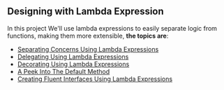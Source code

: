 Designing with Lambda Expression
--------------------------
In this project We'll use lambda expressions to easily separate logic from functions, making them more extensible, **the topics are**:

* [Separating Concerns Using Lambda Expressions](https://github.com/robsonoduarte/java-functional/blob/master/designing-with-lambda-expressions/src/main/java/br/com/mystudies/java/functional/SeparatingConcernsUsingLambdaExpressions.java)
* [Delegating Using Lambda Expressions](https://github.com/robsonoduarte/java-functional/blob/master/designing-with-lambda-expressions/src/main/java/br/com/mystudies/java/functional/DelegatingUsingLambdaExpressions.java)
* [Decorating Using Lambda Expressions](https://github.com/robsonoduarte/java-functional/blob/master/designing-with-lambda-expressions/src/main/java/br/com/mystudies/java/functional/DecoratingUsingLambdaExpressions.java)
* [A Peek Into The Default Method](https://github.com/robsonoduarte/java-functional/blob/master/designing-with-lambda-expressions/src/main/java/br/com/mystudies/java/functional/APeekIntoTheDefaultMethod.java)
* [Creating Fluent Interfaces Using Lambda Expressions](https://github.com/robsonoduarte/java-functional/blob/master/designing-with-lambda-expressions/src/main/java/br/com/mystudies/java/functional/CreatingFluentInterfacesUsingLambdaExpressions.java)
